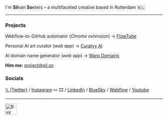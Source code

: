 I'm **Sil**van **So**eters – a multifaceted creative based in Rotterdam 🇳🇱

---

### Projects

Webflow-to-GitHub automator (*Chrome extension*) → <a href="https://flowtu.be" target="_blank">FlowTube</a>

Personal AI art curator (*web app*) → <a href="https://curatyy.ai" target="_blank">Curatyy AI</a>

AI domain name generator (*web app*) → <a href="https://warp.domains" target="_blank">Warp Domains</a>

**Hire me:** <a href="mailto:project@sil.so?subject=Project Inquiry | sil.so">project@sil.so</a>

### Socials

<a href="https://x.com/_silso" target="_blank">𝕏 (Twitter)</a> / <a href="https://instagram.com/__silso" target="_blank">Instagram</a> ✏️ 🎞️ / <a href="https://linkedin.com/in/silvansoeters" target="_blank">LinkedIn</a> / <a href="https://bsky.app/profile/sil.so" target="_blank">BlueSky</a> / <a href="https://webflow.com/silso" target="_blank">Webflow</a> / <a href="https://www.youtube.com/@sil-so" target="_blank">Youtube</a>

---

<a href="https://ko-fi.com/M4M11AXHXH" target="_blank"><img class="button-hover" height="36" style="border:0px;height:36px;" src="https://storage.ko-fi.com/cdn/kofi1.png?v=6" border="0" alt="Buy Me a Coffee at ko-fi.com"></a>
